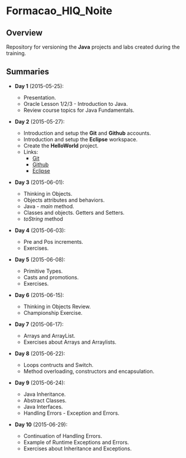 # Formacao_HIQ_Noite
## Overview
Repository for versioning the **Java** projects and labs created during the training.

## Summaries
* **Day 1** (2015-05-25):
  * Presentation.
  * Oracle Lesson 1/2/3 - Introduction to Java.
  * Review course topics for Java Fundamentals.

* **Day 2** (2015-05-27):
  * Introduction and setup the **Git** and **Github** accounts. 
  * Introduction and setup the **Eclipse** workspace.
  * Create the **HelloWorld** project.
  * Links:
	* [Git](http://git-scm.com/)
	* [Github](https://github.com/)
	* [Eclipse](https://www.eclipse.org/)

* **Day 3** (2015-06-01):
  * Thinking in Objects.
  * Objects attributes and behaviors.
  * Java - *main* method.
  * Classes and objects. Getters and Setters.
  * *toString* method

* **Day 4** (2015-06-03):
  * Pre and Pos increments.
  * Exercises.

* **Day 5** (2015-06-08):
  * Primitive Types.
  * Casts and promotions.
  * Exercises.

* **Day 6** (2015-06-15):
  * Thinking in Objects Review. 
  * Championship Exercise.

* **Day 7** (2015-06-17):
  * Arrays and ArrayList. 
  * Exercises about Arrays and Arraylists.

* **Day 8** (2015-06-22):
   * Loops contructs and Switch.
   * Method overloading, constructors and encapsulation.

* **Day 9** (2015-06-24):
   * Java Inheritance.
   * Abstract Classes.
   * Java Interfaces.
   * Handling Errors - Exception and Errors.
   
* **Day 10** (2015-06-29):
   * Continuation of Handling Errors.
   * Example of Runtime Exceptions and Errors.
   * Exercises about Inheritance and Exceptions.
